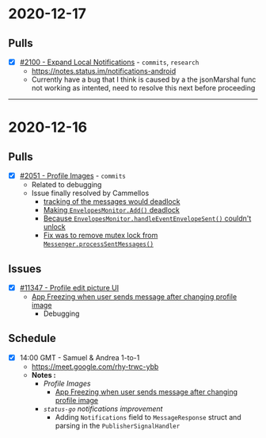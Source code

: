 # 2020-12-17

## Pulls

- [x] [#2100 - Expand Local Notifications](https://github.com/status-im/status-go/pull/2100) - `commits`, `research`
  - https://notes.status.im/notifications-android
  - Currently have a bug that I think is caused by a the jsonMarshal func not working as intented, need to resolve this next before proceeding

---

# 2020-12-16

## Pulls

- [x] [#2051 - Profile Images](https://github.com/status-im/status-go/pull/2051) - `commits`
  - Related to debugging
  - Issue finally resolved by Cammellos
    - [tracking of the messages would deadlock](https://github.com/status-im/status-go/blob/50b17308bde0008daf4c8365782575d4f22b1515/protocol/messenger.go#L306)
    - [Making `EnvelopesMonitor.Add()` deadlock](https://github.com/status-im/status-go/blob/50b17308bde0008daf4c8365782575d4f22b1515/protocol/transport/waku/envelopes.go#L108)
    - [Because `EnvelopesMonitor.handleEventEnvelopeSent()` couldn't unlock](https://github.com/status-im/status-go/blob/50b17308bde0008daf4c8365782575d4f22b1515/protocol/transport/waku/envelopes.go#L165)
    - [Fix was to remove mutex lock from `Messenger.processSentMessages()`](https://github.com/status-im/status-go/blob/50b17308bde0008daf4c8365782575d4f22b1515/protocol/messenger.go#L306)

## Issues

- [x] [#11347 - Profile edit picture UI](https://github.com/status-im/status-react/pull/11347) 
  - [App Freezing when user sends message after changing profile image](https://github.com/status-im/status-react/pull/11347#issuecomment-746252933)
    - Debugging

## Schedule

- [x] 14:00 GMT - Samuel & Andrea 1-to-1
  - https://meet.google.com/rhy-trwc-ybb
  - **Notes :**
    - *Profile Images*
      - [App Freezing when user sends message after changing profile image](https://github.com/status-im/status-react/pull/11347#issuecomment-746252933)
    - *`status-go` notifications improvement*
      - Adding `Notifications` field to `MessageResponse` struct and parsing in the `PublisherSignalHandler`
  